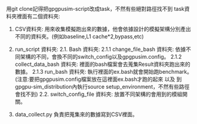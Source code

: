 用git clone記得把gpgpusim-script改成task，不然有些絕對路徑找不到
task資料夾裡面有二個資料夾:

1. CSV資料夾:
   用來收集模擬跑出來的數據，他會依據設計的模擬架構分別產出不同的資料夾。(例如baseline,L1 cache*2,bypass,etc)

2. run_script 資料夾:
   2.1. Bash 資料夾:
         2.1.1 change_file_bash 資料夾:
               依據不同架構的不同，會換不同的switch_config以及gpgpusim.config。
         2.1.2 collect_data_bash 資料夾:
               裡面的bash檔案會去蒐集Result資料夾跑出來的數據。
         2.1.3 run_bash 資料夾:
               執行裡面的ex.bash就會開始跑benchmark。(注意:要把gpgpusim.config檔案放在這裡面ex.bash才跑的起來 以及 到gpgpu-sim_distribution內執行source setup_environment，不然有些路徑會找不到)
   2.2. switch_config_file 資料夾:
         放置不同架構的會用到的模組開關。
3. data_collect.py
   負責把蒐集來的數據寫到CSV裡面。